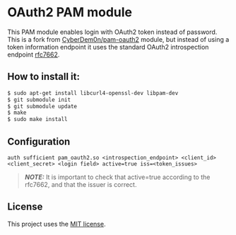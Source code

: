 OAuth2 PAM module
=================

This PAM module enables login with OAuth2 token instead of password.
This is a fork from [CyberDem0n/pam-oauth2](https://github.com/CyberDem0n/pam-oauth2) module, but instead of using a token information endpoint it uses the standard OAuth2 introspection endpoint [rfc7662](https://www.rfc-editor.org/rfc/rfc7662).

## How to install it:

```bash
$ sudo apt-get install libcurl4-openssl-dev libpam-dev
$ git submodule init
$ git submodule update
$ make
$ sudo make install
```

## Configuration

```
auth sufficient pam_oauth2.so <introspection_endpoint> <client_id> <client_secret> <login field> active=true iss=<token_issues>
```

> **_NOTE:_** It is important to check that active=true according to the rfc7662, and that the issuer is correct.

License
-------

This project uses the [MIT license](https://raw.githubusercontent.com/pgstenberg/pam-oauth2/master/LICENSE).
